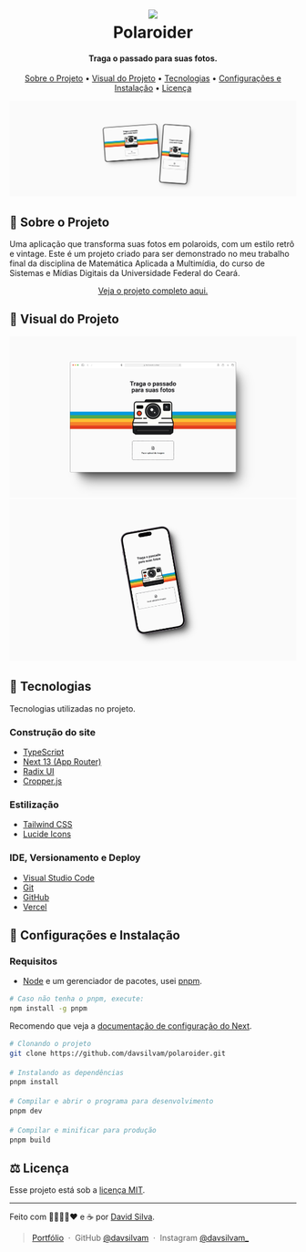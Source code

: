<h1 align="center">
   <img height="80" src="https://emojigraph.org/media/microsoft/camera_1f4f7.png">
   <br>
   <span>Polaroider</span>
</h1>

<h4 align="center">
   Traga o passado para suas fotos.
</h4>

<p align="center">
   <a href="#camera_flash-sobre-o-projeto">Sobre o Projeto</a> •
   <a href="#art-visual-do-projeto">Visual do Projeto</a> •
   <a href="#wrench-tecnologias">Tecnologias</a> •
   <a href="#rocket-configurações-e-instalação">Configurações e Instalação</a> •
   <a href="#balance_scale-licença">Licença</a>
</p>

![banner](./.github/banner.png)

## :camera_flash: **Sobre o Projeto**

Uma aplicação que transforma suas fotos em polaroids, com um estilo retrô e vintage. Este é um projeto criado para ser demonstrado no meu trabalho final da disciplina de Matemática Aplicada a Multimídia, do curso de Sistemas e Mídias Digitais da Universidade Federal do Ceará.

<p align="center">
   <a href="https://polaroider.vercel.app">Veja o projeto completo aqui.</a>
</p>

## :art: **Visual do Projeto**

![Desktop screenshot.](./.github/desktop.png)
![Desktop screenshot.](./.github/mobile.png)

## :wrench: **Tecnologias**

Tecnologias utilizadas no projeto.

### **Construção do site**

- [TypeScript](https://www.typescriptlang.org)
- [Next 13 (App Router)](https://nextjs.org)
- [Radix UI](https://www.radix-ui.com)
- [Cropper.js](https://fengyuanchen.github.io/cropperjs/)

### **Estilização**

- [Tailwind CSS](https://tailwindcss.com)
- [Lucide Icons](https://lucide.dev)

### **IDE, Versionamento e Deploy**

- [Visual Studio Code](https://code.visualstudio.com)
- [Git](https://git-scm.com)
- [GitHub](https://github.com)
- [Vercel](https://vercel.com/)

## :rocket: **Configurações e Instalação**

### Requisitos

- [Node](https://nodejs.org/) e um gerenciador de pacotes, usei [pnpm](https://pnpm.io/pt/).

```zsh
# Caso não tenha o pnpm, execute:
npm install -g pnpm
```

Recomendo que veja a [documentação de configuração do Next](https://nextjs.org/docs/getting-started/installation).

```zsh
# Clonando o projeto
git clone https://github.com/davsilvam/polaroider.git

# Instalando as dependências
pnpm install

# Compilar e abrir o programa para desenvolvimento
pnpm dev

# Compilar e minificar para produção
pnpm build
```

## :balance_scale: **Licença**

Esse projeto está sob a [licença MIT](https://github.com/davsilvam/polaroider/blob/main/LICENSE.md).

---

Feito com 💙💚💛🧡❤️ e ☕ por <a href="https://www.linkedin.com/in/davsilvam/">David Silva</a>.

> [Portfólio](https://davidsilvam.vercel.app) &nbsp;&middot;&nbsp;
> GitHub [@davsilvam](https://github.com/davsilvam) &nbsp;&middot;&nbsp;
> Instagram [@davsilvam_](https://www.instagram.com/davsilvam_/)
